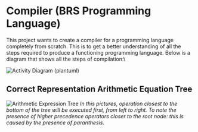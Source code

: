 # Compiler (BRS Programming Language)

This project wants to create a compiler for a programming language completely from scratch.
This is to get a better understanding of all the steps required to produce a functioning programming language.
Below is a diagram that shows all the steps of compilation:\

![Activity Diagram (plantuml)](https://www.plantuml.com/plantuml/png/POrDJiD038NtSugtJA-GB6Y52akgfXSmYGiZ9dOqzaWDfmTDK0DYz_oz7-_DANkPKgWYj6Uc4RsMF30UTUGkn2kQNm1FMcHysC7VMT0iRBi00Es9iaLvwzRheXyiyNC3X_w2PnREv55bXNMQ9nAF0mv2QR5eE97P_tsWhU__RbJ-KdmkZkEDX-BqcdXrE1cZ4RttppnhTlIBEDrmp5cp_KHbZDUgp7KEOQlUMpNUXUhll_DbIby0)

## Correct Representation Arithmetic Equation Tree

![Arithmetic Expression Tree](https://www.plantuml.com/plantuml/png/NP7BQiGW58RtFiM1Cg17GgfcBfk1UO-IHQQHL6eqs5CwVVkE9GPCLl-5__0HRryq99fT6ETXOUJ8MtZ05JWtyYXGWmIkTFlyEY4EPydL9Hj-QemGo3MYQJe14jGhexW0HRX7eZZ3w99z9nS3mxSNxwOFkljlsyEL8SA3OKcdP6teGJBCqQ_rFlxqS7ZQx6CQmcJNEWUB2vyz8CFL9pjkBIAOJHrN1RgUjcqfb2wg-nTmhXcmPjYMe2xroQRSEHLXTjDcXuyrN5aKbFmtRpQCvLt-0000)
*In this pictures, operation closest to the bottom of the tree will be executed first, from left to right. 
To note the presence of higher precedence operators closer to the root node: this is caused by the presence of paranthesis.*
